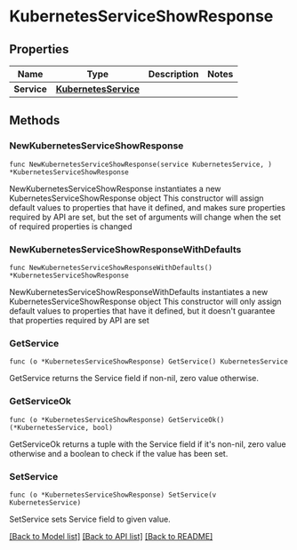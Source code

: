 # KubernetesServiceShowResponse

## Properties

Name | Type | Description | Notes
------------ | ------------- | ------------- | -------------
**Service** | [**KubernetesService**](KubernetesService.md) |  | 

## Methods

### NewKubernetesServiceShowResponse

`func NewKubernetesServiceShowResponse(service KubernetesService, ) *KubernetesServiceShowResponse`

NewKubernetesServiceShowResponse instantiates a new KubernetesServiceShowResponse object
This constructor will assign default values to properties that have it defined,
and makes sure properties required by API are set, but the set of arguments
will change when the set of required properties is changed

### NewKubernetesServiceShowResponseWithDefaults

`func NewKubernetesServiceShowResponseWithDefaults() *KubernetesServiceShowResponse`

NewKubernetesServiceShowResponseWithDefaults instantiates a new KubernetesServiceShowResponse object
This constructor will only assign default values to properties that have it defined,
but it doesn't guarantee that properties required by API are set

### GetService

`func (o *KubernetesServiceShowResponse) GetService() KubernetesService`

GetService returns the Service field if non-nil, zero value otherwise.

### GetServiceOk

`func (o *KubernetesServiceShowResponse) GetServiceOk() (*KubernetesService, bool)`

GetServiceOk returns a tuple with the Service field if it's non-nil, zero value otherwise
and a boolean to check if the value has been set.

### SetService

`func (o *KubernetesServiceShowResponse) SetService(v KubernetesService)`

SetService sets Service field to given value.



[[Back to Model list]](../README.md#documentation-for-models) [[Back to API list]](../README.md#documentation-for-api-endpoints) [[Back to README]](../README.md)


